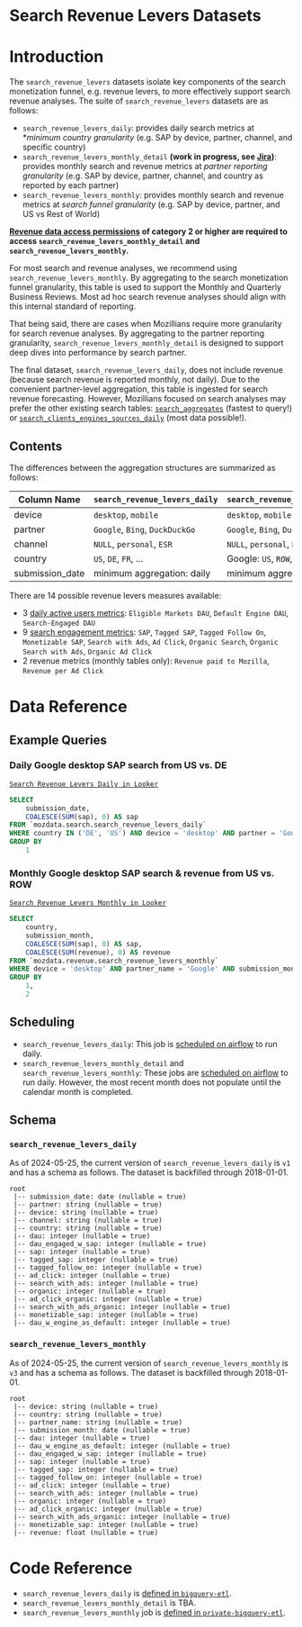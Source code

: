 # Search Revenue Levers Datasets

<!-- toc -->

# Introduction

The `search_revenue_levers` datasets isolate key components of the search monetization funnel, e.g. revenue levers, to more effectively support search revenue analyses. The suite of `search_revenue_levers` datasets are as follows:
- `search_revenue_levers_daily`: provides daily search metrics at **minimum country granularity* (e.g. SAP by device, partner, channel, and specific country)
- `search_revenue_levers_monthly_detail` **(work in progress, see [Jira](https://mozilla-hub.atlassian.net/browse/RS-1245))**: provides monthly search and revenue metrics at *partner reporting granularity* (e.g. SAP by device, partner, channel, and country as reported by each partner)
- `search_revenue_levers_monthly`: provides monthly search and revenue metrics at *search funnel granularity* (e.g. SAP by device, partner, and US vs Rest of World)

**[Revenue data access permissions](https://mozilla-hub.atlassian.net/wiki/spaces/DATA/pages/747176558/Search+Revenue+Documentation#Revenue-Data-Access-Policies) of category 2 or higher are required to access `search_revenue_levers_monthly_detail` and `search_revenue_levers_monthly`.**

For most search and revenue analyses, we recommend using `search_revenue_levers_monthly`. By aggregating to the search monetization funnel granularity, this table is used to support the Monthly and Quarterly Business Reviews. Most ad hoc search revenue analyses should align with this internal standard of reporting. 

That being said, there are cases when Mozillians require more granularity for search revenue analyses. By aggregating to the partner reporting granularity, `search_revenue_levers_monthly_detail` is designed to support deep dives into performance by search partner.

The final dataset, `search_revenue_levers_daily`, does not include revenue (because search revenue is reported monthly, not daily). Due to the convenient partner-level aggregation, this table is ingested for search revenue forecasting. However, Mozillians focused on search analyses may prefer the other existing search tables: [`search_aggregates`](https://docs.telemetry.mozilla.org/datasets/search/search_aggregates/reference) (fastest to query!) or [`search_clients_engines_sources_daily`](https://docs.telemetry.mozilla.org/datasets/search/search_clients_engines_sources_daily/reference) (most data possible!). 

## Contents

The differences between the aggregation structures are summarized as follows:

| Column Name | `search_revenue_levers_daily` | `search_revenue_levers_monthly_detail` | `search_revenue_levers_monthly`  |
| ----------- | ----------------------------- | -------------------------------------- | -------------------------------- | 
| device | `desktop`, `mobile` | `desktop`, `mobile` | `desktop`, `mobile` |
| partner | `Google`, `Bing`, `DuckDuckGo` | `Google`, `Bing`, `DuckDuckGo` | `Google`, `Bing`, `DuckDuckGo` |
| channel | `NULL`, `personal`, `ESR` | `NULL`, `personal`, `ESR` | column does not exist |
| country | `US`, `DE`, `FR`, ... | Google: `US`, `ROW`, Bing: `US`, `DE`, `FR`, ... | All partners: `US`, `ROW` |
| submission_date | minimum aggregation: daily | minimum aggregation: monthly | minimum aggregation: monthly |

There are 14 possible revenue levers measures available:
- 3 [daily active users metrics](https://mozilla-hub.atlassian.net/wiki/spaces/DATA/pages/747176558/Search+Revenue+Documentation#Search-DAU): `Eligible Markets DAU`, `Default Engine DAU`, `Search-Engaged DAU`
- 9 [search engagement metrics](https://mozilla.cloud.looker.com/dashboards/314): `SAP`, `Tagged SAP`, `Tagged Follow On`, `Monetizable SAP`, `Search with Ads`, `Ad Click`, `Organic Search`, `Organic Search with Ads`, `Organic Ad Click` 
- 2 revenue metrics (monthly tables only): `Revenue paid to Mozilla`, `Revenue per Ad Click`

# Data Reference

## Example Queries

### Daily Google desktop SAP search from US vs. DE

[`Search Revenue Levers Daily in Looker`](https://mozilla.cloud.looker.com/x/3VYWJPqOyTTHkzMi36T64p)

```sql
SELECT
    submission_date,
    COALESCE(SUM(sap), 0) AS sap
FROM `mozdata.search.search_revenue_levers_daily` 
WHERE country IN ('DE', 'US') AND device = 'desktop' AND partner = 'Google' AND submission_date >= '2024-01-01'
GROUP BY
    1
```

### Monthly Google desktop SAP search & revenue from US vs. ROW

[`Search Revenue Levers Monthly in Looker`](https://mozilla.cloud.looker.com/x/EAhpcf5bMdWjEO1007me6y)

```sql
SELECT
    country,
    submission_month,
    COALESCE(SUM(sap), 0) AS sap,
    COALESCE(SUM(revenue), 0) AS revenue
FROM `mozdata.revenue.search_revenue_levers_monthly`  
WHERE device = 'desktop' AND partner_name = 'Google' AND submission_month >= "2023-01-01"
GROUP BY
    1,
    2
```

## Scheduling

- `search_revenue_levers_daily`: This job is
[scheduled on airflow](https://workflow.telemetry.mozilla.org/dags/bqetl_search_dashboard/grid?search=bqetl_search_dashboard)
to run daily.
- `search_revenue_levers_monthly_detail` and `search_revenue_levers_monthly`: These jobs are
[scheduled on airflow](https://workflow.telemetry.mozilla.org/dags/private_bqetl_revenue/grid?search=private_bqetl_revenue)
to run daily. However, the most recent month does not populate until the calendar month is completed.

## Schema

### `search_revenue_levers_daily`

As of 2024-05-25,
the current version of `search_revenue_levers_daily` is `v1` and has a schema as follows. The dataset is backfilled through 2018-01-01.

```
root
 |-- submission_date: date (nullable = true)
 |-- partner: string (nullable = true)
 |-- device: string (nullable = true)
 |-- channel: string (nullable = true)
 |-- country: string (nullable = true)
 |-- dau: integer (nullable = true)
 |-- dau_engaged_w_sap: integer (nullable = true)
 |-- sap: integer (nullable = true)
 |-- tagged_sap: integer (nullable = true)
 |-- tagged_follow_on: integer (nullable = true)
 |-- ad_click: integer (nullable = true)
 |-- search_with_ads: integer (nullable = true)
 |-- organic: integer (nullable = true)
 |-- ad_click_organic: integer (nullable = true)
 |-- search_with_ads_organic: integer (nullable = true)
 |-- monetizable_sap: integer (nullable = true)
 |-- dau_w_engine_as_default: integer (nullable = true)
```

### `search_revenue_levers_monthly`

As of 2024-05-25,
the current version of `search_revenue_levers_monthly` is `v3` and has a schema as follows. The dataset is backfilled through 2018-01-01.

```
root
 |-- device: string (nullable = true)
 |-- country: string (nullable = true)
 |-- partner_name: string (nullable = true)
 |-- submission_month: date (nullable = true)
 |-- dau: integer (nullable = true)
 |-- dau_w_engine_as_default: integer (nullable = true)
 |-- dau_engaged_w_sap: integer (nullable = true)
 |-- sap: integer (nullable = true)
 |-- tagged_sap: integer (nullable = true)
 |-- tagged_follow_on: integer (nullable = true)
 |-- ad_click: integer (nullable = true)
 |-- search_with_ads: integer (nullable = true)
 |-- organic: integer (nullable = true)
 |-- ad_click_organic: integer (nullable = true)
 |-- search_with_ads_organic: integer (nullable = true)
 |-- monetizable_sap: integer (nullable = true)
 |-- revenue: float (nullable = true)
```

# Code Reference

- `search_revenue_levers_daily` is [defined in `bigquery-etl`](https://github.com/mozilla/bigquery-etl/tree/main/sql/moz-fx-data-shared-prod/search_derived/search_revenue_levers_daily_v1).
- `search_revenue_levers_monthly_detail` is TBA.
- `search_revenue_levers_monthly` job is [defined in `private-bigquery-etl`](https://github.com/mozilla/private-bigquery-etl/tree/main/sql/moz-fx-data-shared-prod/revenue_derived/search_revenue_levers_monthly_v3).